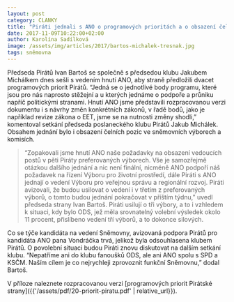 ```yaml
---
layout: post
category: CLANKY
title: "Piráti jednali s ANO o programových prioritách a o obsazení čelních pozic ve sněmovních výborech"
date: 2017-11-09T10:22:00+02:00
author: Karolína Sadílková
image: /assets/img/articles/2017/bartos-michalek-tresnak.jpg
tags: sněmovna
---
```


Předseda Pirátů Ivan Bartoš se společně s předsedou klubu Jakubem Michálkem dnes sešli s vedením hnutí ANO, aby straně předložili dvacet programových priorit Pirátů. “Jedná se o jednotlivé body programu, které jsou pro nás naprosto stěžejní a u kterých jednáme o podpoře a průniku napříč politickými stranami. Hnutí ANO jsme představili rozpracovanou verzi dokumentu i s návrhy změn konkrétních zákonů, v řadě bodů, jako je například revize zákona o EET, jsme se na nutnosti změny shodli,” komentoval setkání předseda poslaneckého klubu Pirátů Jakub Michálek. Obsahem jednání bylo i obsazení čelních pozic ve sněmovních výborech a komisích.

> “Zopakovali jsme hnutí ANO naše požadavky na obsazení vedoucích postů v pěti Piráty preferovaných výborech. Vše je samozřejmě otázkou dalšího jednání a nic není finální, nicméně ANO podpoří náš požadavek na řízení Výboru pro životní prostředí, dále Piráti s ANO jednají o vedení Výboru pro veřejnou správu a regionální rozvoj. Piráti avizovali, že budou usilovat o vedení i v třetím z preferovaných výborů, o tomto budou jednání pokračovat v příštím týdnu,” uvedl předseda strany Ivan Bartoš. Piráti usilují o tři výbory, a to i vzhledem k situaci, kdy bylo ODS, jež měla srovnatelný volební výsledek okolo 11 procent, přislíbeno vedení tří výborů, a to dokonce silových.

Co se týče kandidáta na vedení Sněmovny, avizovaná podpora Pirátů pro kandidáta ANO pana Vondráčka trvá, jelikož byla odsouhlasena klubem Pirátů. O povolební situaci budou Piráti znovu diskutovat na dalším setkání klubu. “Nepatříme ani do klubu fanoušků ODS, ale ani ANO spolu s SPD a KSČM. Naším cílem je co nejrychleji zprovoznit funkční Sněmovnu,” dodal Bartoš.

V příloze naleznete rozpracovanou verzi [programových priorit Pirátské strany]({{'/assets/pdf/20-priorit-piratu.pdf' | relative_url}}).
